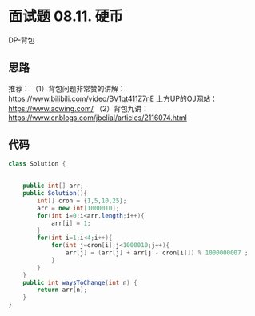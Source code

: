 # 面试题 08.11. 硬币
DP-背包
## 思路
推荐：
（1）背包问题非常赞的讲解：https://www.bilibili.com/video/BV1qt411Z7nE
    上方UP的OJ网站：https://www.acwing.com/
（2）背包九讲：https://www.cnblogs.com/jbelial/articles/2116074.html
## 代码
```java
class Solution {
    
    
    public int[] arr;
    public Solution(){
        int[] cron = {1,5,10,25};
        arr = new int[1000010];
        for(int i=0;i<arr.length;i++){
            arr[i] = 1;
        }
        for(int i=1;i<4;i++){
            for(int j=cron[i];j<1000010;j++){
                arr[j] = (arr[j] + arr[j - cron[i]]) % 1000000007 ;
            }
        }
    }
    public int waysToChange(int n) {
        return arr[n];
    }
}
```